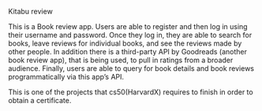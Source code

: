 Kitabu review

This is a Book review app. Users are able to register and then log in using their username and password. 
Once they log in, they are able to search for books, leave reviews for individual books, and see the reviews made by other people. 
In addition there is a third-party API by Goodreads (another book review app), that is being used,  to pull in ratings from a broader audience. 
Finally, users are able to query for book details and book reviews programmatically via this app’s API.

This is one of the projects that cs50(HarvardX) requires to finish in order to obtain a certificate.